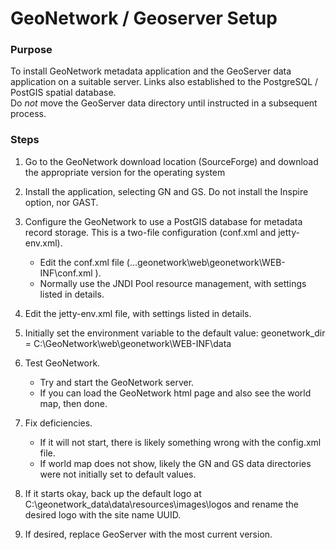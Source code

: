 GeoNetwork / Geoserver Setup
==============================

### Purpose
To install GeoNetwork metadata application and the GeoServer data application on a suitable server. Links also established to the PostgreSQL / PostGIS spatial database.  
Do *not* move the GeoServer data directory until instructed in a subsequent process.

### Steps
1. Go to the GeoNetwork download location (SourceForge) and download the appropriate version for the operating system

2. Install the application, selecting GN and GS.  Do not install the Inspire option, nor GAST.

3. Configure the GeoNetwork to use a PostGIS database for metadata record storage.  This is a two-file configuration (conf.xml and jetty-env.xml).
	- Edit the conf.xml file (…geonetwork\web\geonetwork\WEB-INF\conf.xml ).  
    - Normally use the JNDI Pool resource management, with settings listed in details.

4. Edit the jetty-env.xml file, with settings listed in details.  

5. Initially set the environment variable to the default value:
	geonetwork_dir = C:\GeoNetwork\web\geonetwork\WEB-INF\data
    
6. Test GeoNetwork.
	- Try and start the GeoNetwork server.
    - If you can load the GeoNetwork html page and also see the world map, then done.

7. Fix deficiencies.
	- If it will not start, there is likely something wrong with the config.xml file.
    - If world map does not show, likely the GN and GS data directories were not initially set to default values.
8. If it starts okay, back up the default logo at C:\geonetwork_data\data\resources\images\logos and rename the desired logo with the site name UUID.

9. If desired, replace GeoServer with the most current version.









